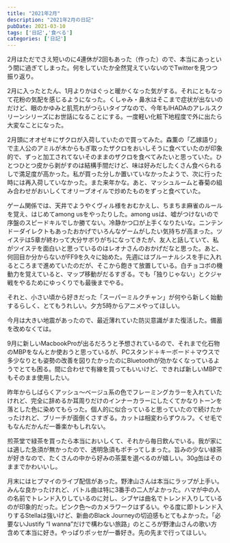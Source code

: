 ```yaml
---
title: "2021年2月"
description: "2021年2月の日記"
pubDate: 2021-03-10
tags: ['日記','食べる']
categories: ['日記']
---
```


2月はただでさえ短いのに4連休が2回もあった（作った）ので、本当にあっという間に過ぎてしまった。何をしていたか全然覚えていないのでTwitterを見つつ振り返り。

2月に入ったとたん、1月よりかはぐっと暖かくなった気がする。それにともなって花粉の気配を感じるようになった。くしゃみ・鼻水はそこまで症状が出ないのだけど、眼のかゆみと肌荒れがつらいタイプなので、今年もIHADAのアレルスクリーンシリーズにお世話になることにする。一度軽い化粧下地程度で外に出たら大変なことになった。

2月頭にオオゼキにザクロが入荷していたので買ってみた。森薫の「乙嫁語り」で主人公のアミルが木からもぎ取ったザクロをおいしそうに食べていたのが印象的で、ずっと加工されてないそのままのザクロを食べてみたいと思っていた。ひとつひとつ皮から剥がすのは結構手間だけど、味は好みだしたくさん食べられるしで満足度が高かった。私が買った分しか置いていなかったようで、次に行った時には再入荷していなかった。また来年かな。あと、マッシュルームと春菊の組み合わせがおいしくてオリーブオイルで炒めたものをずっと食べていた。

ゲーム関係では、天井でようやくヴィル様をおむかえし、ちまちま麻雀のルールを覚え、はじめてamong usをやったりした。among usは、嘘がつけないので序盤のスピードキルでしか勝てない。冷静かつ口が上手くなりたいな。ニンテンドーダイレクトもあったおかげでいろんなゲームがしたい気持ちが高まった。ツイステは5章が終わって大分サボりがちになってきたが、友人と話していて、私がツイステを面白いと思っているのはレオナさんのおかげだなと思った。あと、何回目か分からないがFF9を久々に始めた。先週にはブルーナルシスを手に入れるところまで進めていたのだが、そこから飽きて放置している。白チョコボの機動力を覚えていると、マップ移動がだるすぎる。でも「独りじゃない」とクジャ戦をやるためにゆっくりでも最後までやる。

それと、小さい頃から好きだった「スーパーミルクチャン」が何やら新しく始動するらしく、とてもうれしい。夕方5時からアニメやってほしい。

今月は大きい地震があったので、最近薄れていた防災意識がまた復活した。備蓄を改めなくては。

9月に新しいMacbookProが出るだろうと予想されているので、それまで化石物のMBPをなんとか使おうと思っているが、PCスタンド＋キーボード＋マウスで多少なりとも姿勢の改善を図りたかったのにBluetoothが効かなくなっているようでとても困る。間に合わせで有線を買ってもいいけど、できれば新しいMBPでもそのまま使用したい。

昨年からしばらくアッシュ～ベージュ系の色でフレーミングカラーを入れていたけれど、完全に辞めるか耳周りだけのインナーカラーにしたくてかなりトーンを落とした色に染めてもらった。個人的に似合っていると思っていたので続けたかったけれど、ブリーチが面倒くさすぎる。カットは相変わらずウルフ。くせ毛でもなんだかんだ一番楽かもしれない。

煎茶堂で緑茶を買ったら本当においしくて、それから毎日飲んでいる。我が家には適した急須が無かったので、透明急須もポチってしまった。旨みの少ない緑茶が好きなので、たくさんの中から好みの茶葉を選べるのが嬉しい。30g缶はそのままでかわいいし。

月末にはヒプマイのライブ配信があった。野津山さんは本当にラップが上手い。みんな良かったけれど、バトル曲は特に3番手の二人がよかった。ハマが中の人の名前でトレンド入りしているのに対し、シブヤは曲名でトレンド入りしているのが印象的だった。ピンク色～のカメラワークはずるい。やる度に即トレンド入りするStellaは強いけど、新曲のBlack Journeyの切迫感もとてもよかった。「必要ないJustify “I wanna”だけで構わない旅路」のところが野津山さんの歌い方含めて本当に好き。やっぱりポッセが一番好き。先の先まで行ってほしい。